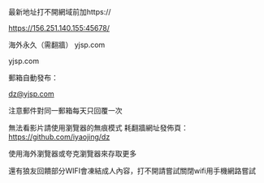 最新地址打不開網域前加https://

https://156.251.140.155:45678/

海外永久（需翻牆） yjsp.com

yjsp.com

郵箱自動發布：

dz@yjsp.com

注意郵件對同一郵箱每天只回覆一次

無法看影片請使用瀏覽器的無痕模式 耗翻牆網址發佈頁：https://github.com/iyaojing/dz

使用海外瀏覽器或夸克瀏覽器來存取更多

還有狼友回饋部分WIFI會凍結成人內容，打不開請嘗試關閉wifi用手機網路嘗試